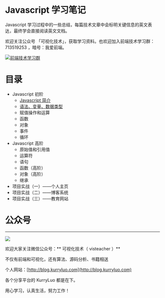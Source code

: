 # Javascript 学习笔记
Javascript 学习过程中的一些总结，每篇技术文章中会标明关键信息的英文表达，最终学会直接阅读英文文档。

欢迎关注公众号 「可视化技术」，获取学习资料。也欢迎加入前端技术学习群：713519253 ，暗号：我爱前端。

<a target="_blank" href="//shang.qq.com/wpa/qunwpa?idkey=c0832ea75b91c3820af1e8b7ec42b97def2497280283fdad6b10c7cbbd5d089d"><img border="0" src="http://pub.idqqimg.com/wpa/images/group.png" alt="前端技术学习群" title="前端技术学习群"></a>

# 目录
- Javascript 初阶
  - [Javascript 简介](./sections/Javascript%20初阶/javascript%20简介.md)
  - [语法、变量、数据类型](./sections/Javascript%20初阶/语法、变量、数据类型.md)
  - 赋值操作和运算
  - 函数
  - 对象
  - 事件
  - 循环
- Javascript 高阶
  - 原始值和引用值
  - 运算符
  - 语句
  - 函数（高阶）
  - 对象（高阶）
  - 继承
- 项目实战（一）——个人主页
- 项目实战（二）——博客系统
- 项目实战（三）——教育网站

# 公众号
---
![](https://user-gold-cdn.xitu.io/2018/8/28/16580e5417d2716a?w=258&h=258&f=jpeg&s=27042)

欢迎大家关注微信公众号：** 可视化技术（ visteacher ）**

不仅有前端和可视化，还有算法、源码分析、书籍相送

个人网站：[http://blog.kurryluo.com](http://blog.kurryluo.com)

各个分享平台的 KurryLuo 都是在下。

用心学习，认真生活，努力工作！
